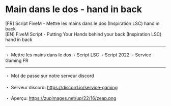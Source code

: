 # Main dans le dos - hand in back
[FR] Script FiveM - Mettre les mains dans le dos (Inspiration LSC) hand in back <br>
[EN] FiveM Script - Putting Your Hands behind your back (Inspiration LSC) hand in back

-------------------------------------------------------------

・ Mettre les mains dans le dos
・Script LSC
・Script 2022
・Service Gaming FR

-------------------------------------------------------------

・ Mot de passe sur notre serveur discord
<br>
<br>
・ Serveur discord:
https://discord.io/service-gaming

・ Aperçu:
https://zupimages.net/up/22/16/zeap.png

